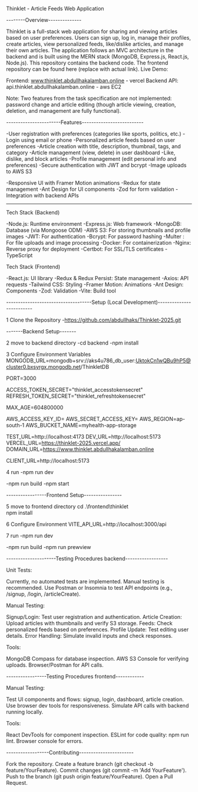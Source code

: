 Thinklet - Article Feeds Web Application


--------Overview--------------

Thinklet is a full-stack web application for sharing and viewing articles based on user preferences. Users can sign up, log in, manage their profiles, create articles, view personalized feeds, like/dislike articles, and manage their own articles. The application follows an MVC architecture in the backend and is built using the MERN stack (MongoDB, Express.js, React.js, Node.js).
This repository contains the backend code. The frontend repository can be found here (replace with actual link).
Live Demo:

Frontend: www.thinklet.abdullhakalamban.online - vercel
Backend API: api.thinklet.abdullhakalamban.online - aws EC2

Note: Two features from the task specification are not implemented: password change and article editing (though article viewing, creation, deletion, and management are fully functional).


-----------------------Features--------------------------

-User registration with preferences (categories like sports, politics, etc.)
-Login using email or phone
-Personalized article feeds based on user preferences
-Article creation with title, description, thumbnail, tags, and category
-Article management (view, delete) in user dashboard
-Like, dislike, and block articles
-Profile management (edit personal info and preferences)
-Secure authentication with JWT and bcrypt
-Image uploads to AWS S3

-Responsive UI with Framer Motion animations
-Redux for state management
-Ant Design for UI components
-Zod for form validation
-Integration with backend APIs

-------------------------------------------------------------------------------

Tech Stack (Backend)

-Node.js: Runtime environment
-Express.js: Web framework
-MongoDB: Database (via Mongoose ODM)
-AWS S3: For storing thumbnails and profile images
-JWT: For authentication
-Bcrypt: For password hashing
-Multer : For file uploads and image processing
-Docker: For containerization
-Nginx: Reverse proxy for deployment
-Certbot: For SSL/TLS certificates
-TypeScript



Tech Stack (Frontend)

-React.js: UI library
-Redux & Redux Persist: State management
-Axios: API requests
-Tailwind CSS: Styling
-Framer Motion: Animations
-Ant Design: Components
-Zod: Validation
-Vite: Build tool


------------------------------------Setup (Local Development)------------------------- 

1 Clone the Repository
-https://github.com/abdullhaks/Thinklet-2025.git

-------Backend Setup-------

2 move to backend directory 
-cd backend
-npm install


3 Configure Environment Variables
MONGODB_URL=mongodb+srv://aks4u786_db_user:UktokCn1wQBu9hP5@cluster0.bxsyrgx.mongodb.net/ThinkletDB

PORT=3000

ACCESS_TOKEN_SECRET="thinklet_accesstokensecret"
REFRESH_TOKEN_SECRET="thinklet_refreshtokensecret"

MAX_AGE=604800000

AWS_ACCESS_KEY_ID=
AWS_SECRET_ACCESS_KEY=
AWS_REGION=ap-south-1
AWS_BUCKET_NAME=myhealth-app-storage

TEST_URL=http://localhost:4173
DEV_URL=http://localhost:5173
VERCEL_URL=https://thinklet-2025.vercel.app/
DOMAIN_URL=https://www.thinklet.abdullhakalamban.online

CLIENT_URL=http://localhost:5173

4 run
-npm run dev

-npm run build
-npm start


-----------------Frontend Setup----------------

5 move to frontend directory
cd .\frontend\thinklet\
npm install

6 Configure Environment
VITE_API_URL=http://localhost:3000/api


7 run 
-npm run dev

-npm run build
-npm run prewview



---------------------Testing Procedures backend------------------

Unit Tests:

Currently, no automated tests are implemented. Manual testing is recommended.
Use Postman or Insomnia to test API endpoints (e.g., /signup, /login, /articleCreate).


Manual Testing:

Signup/Login: Test user registration and authentication.
Article Creation: Upload articles with thumbnails and verify S3 storage.
Feeds: Check personalized feeds based on preferences.
Profile Update: Test editing user details.
Error Handling: Simulate invalid inputs and check responses.


Tools:

MongoDB Compass for database inspection.
AWS S3 Console for verifying uploads.
Browser/Postman for API calls.



-----------------Testing Procedures frontend------------

Manual Testing:

Test UI components and flows: signup, login, dashboard, article creation.
Use browser dev tools for responsiveness.
Simulate API calls with backend running locally.


Tools:

React DevTools for component inspection.
ESLint for code quality: npm run lint.
Browser console for errors.




------------------Contributing-----------------------

Fork the repository.
Create a feature branch (git checkout -b feature/YourFeature).
Commit changes (git commit -m 'Add YourFeature').
Push to the branch (git push origin feature/YourFeature).
Open a Pull Request.
